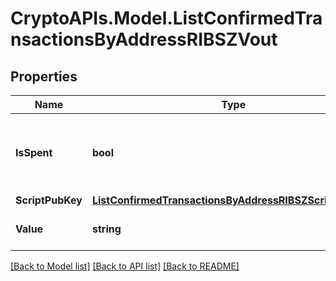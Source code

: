 # CryptoAPIs.Model.ListConfirmedTransactionsByAddressRIBSZVout

## Properties

Name | Type | Description | Notes
------------ | ------------- | ------------- | -------------
**IsSpent** | **bool** | Defines whether the transaction output has been spent or not. | 
**ScriptPubKey** | [**ListConfirmedTransactionsByAddressRIBSZScriptPubKey**](ListConfirmedTransactionsByAddressRIBSZScriptPubKey.md) |  | 
**Value** | **string** | Represents the specific amount. | 

[[Back to Model list]](../README.md#documentation-for-models) [[Back to API list]](../README.md#documentation-for-api-endpoints) [[Back to README]](../README.md)

